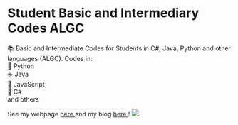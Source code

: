 # Student Basic and Intermediary Codes ALGC
:books: Basic and Intermediate Codes for Students in C#, Java, Python and other languages (ALGC).
Codes in:<br>
:snake: Python<br>
:coffee: Java<br>
:ledger: JavaScript<br>
:dragon_face: C#<br>
and others<br>

See my webpage <a href="https://carolsalvato.com"> here </a>and my blog <a href="https://algamecode.blogspot.com"> here </a>!
<a href="http://algamecode.blogspot.com"><img src="http://2.bp.blogspot.com/-Rcc_FFRL4bA/WIjkQ9G4piI/AAAAAAAACY4/jNV8o3no_YA1BL0ndWXYVQRyOWxDz11CwCK4B/s1220/cabecalhoalgc.png"/></a>

